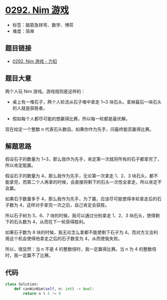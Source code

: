 # [0292. Nim 游戏](https://leetcode.cn/problems/nim-game/)

- 标签：脑筋急转弯、数学、博弈
- 难度：简单

## 题目链接

- [0292. Nim 游戏 - 力扣](https://leetcode.cn/problems/nim-game/)

## 题目大意

两个人玩 Nim 游戏。游戏规则是这样的：

- 桌上有一堆石子，两个人轮流从石子堆中拿走 1~3 块石头。拿掉最后一块石头的人就是获胜者。

- 假如每个人都尽可能的想赢得比赛，所以每一轮都是最优解。

现在给定一个整数 n 代表石头数目。如果你作为先手，问最终能否赢得比赛。

## 解题思路

假设石子的数量为 1~3，那么我作为先手，肯定第一次就将所有的石子都拿完了，所以肯定能赢。

假设石子的数量为 4，那么我作为先手，无论第一次拿走 1、2、3 块石头，都不能拿完，而第二个人再拿的时候，会直接将剩下的石头一次性全拿走，所以肯定不会赢。

如果石子数量多于 4，那么我作为先手，为了赢，应该尽可能使得本轮拿走后的石子数为 4，这样对手拿完一次之后，自己肯定会获胜。

所以石子树为 5、6、7 块的时候，我可以通过分别拿走 1、2、3 块石头，使得剩下的石头数为 4，从而在下一轮获得胜利。

如果石子数为 8 块的时候，我无论怎么拿都不能使剩下石子为 4。而对方又会利用这个机会使得他拿走之后的石子数变为 4，从而使我失败。

所以，很显然：当 n 不是 4 的整数倍时，我一定赢得比赛。当 n 为 4 的整数倍时，我一定赢不了比赛。

## 代码

```python
class Solution:
    def canWinNim(self, n: int) -> bool:
        return n % 4 != 0
```

